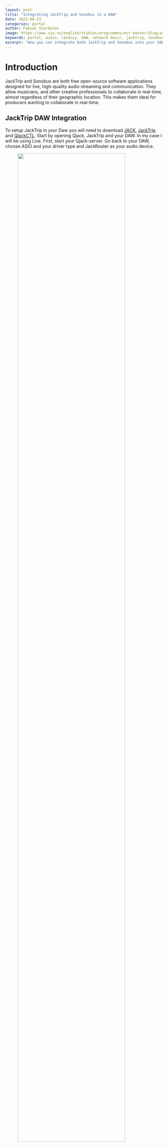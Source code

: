 ```yaml
---
layout: post
title: "Integrating JackTrip and Sonobus in a DAW"
date: 2023-04-23
categories: portal
author: Fabian Stordalen
image: https://www.uio.no/english/studies/programmes/mct-master/blog/assets/image/2023_04_22_fabianst_blogcover.png?alt=original
keywords: portal, audio, latency, DAW, network music, jacktrip, Sonobus
excerpt: "How you can integrate both JackTrip and Sonobus into your DAW"
---
```


# Introduction

 JackTrip and Sonobus are both free open-source software applications designed for live, high-quality audio streaming and communication. They allow musicians, and other creative professionals to collaborate in real-time, almost regardless of their geographic location. This makes them ideal for producers wanting to collaborate in real-time.

 ## JackTrip DAW Integration

To setup JackTrip in your Daw you will need to download [JACK](https://jackaudio.org/downloads/), [JackTrip](https://github.com/jacktrip/jacktrip/releases) and [QjackCTL](https://qjackctl.sourceforge.io/). Start by opening Qjack, JackTrip and your DAW. In my case I will be using Live. First, start your Qjack-server. Go back to your DAW, choose ASIO and your driver type and JackRouter as your audio device. 

<figure style="float: none">
   <img
      src="https://www.uio.no/english/studies/programmes/mct-master/blog/assets/image/2023_04_22_fabianst_jackrouter.png?alt=original" width="90%" />
   <figcaption></figcaption>
</figure>

If you are getting an error, it might be because you have forgotten to start your Qjack server first. If successful you will see Live within the Qjack graph window. 

The next step is to start a JackTrip server. As soon as a connection is established you will see JackTrip pop up in the Qjack graph. To route incoming audio to my DAW I connect the receive output from JackTrip into one of my Live inputs. I will also remove the connection between JackTrip and my system playback since I can monitor the signal within Live. Also send the output from Live back into JackTrip so that on the other side they will able to hear the metronome while recording.

<figure style="float: none">
   <img
      src="https://www.uio.no/english/studies/programmes/mct-master/blog/assets/image/2023_04_22_fabianst_routing.png?alt=original" width="90%" />
   <figcaption></figcaption>
</figure>

 You should now see a signal incoming in your DAW and you're ready to record! If the signal is only being heard on one ear try to connect both receives to both playbacks on the other end. 


## Sonobus DAW Integration

Unlike JackTrip you will only need to download the [Sonobus](https://www.sonobus.net/index.html#download) software to use it in a DAW.  After installing you should be able to find Sonobus in your DAW. To use Sonobus in your DAW simply add it to one of your channels as an effect. 

To start a session, click on the connect button. If you want to create a session, simply give your group a name and password and click connect to group. Other will be able to join your session by simply typing in the same group name and password. 

<figure style="float: none">
   <img
      src="https://www.uio.no/english/studies/programmes/mct-master/blog/assets/image/2023_04_22_fabianst_sonobus.png?alt=original" width="90%" />
   <figcaption></figcaption>
</figure>

Since Sonobus is running as a VST it means we’re able to run multiple instances of it on different channels. This means that we can record multiple people playing at once or send multiple channels from our DAW over the network. Let’s add another instance of Sonobus to channel 2 where we have the drums playing. If we want to record the incoming signal, we can do this by creating a return track and another audio track. I set the audio track to resampling mode and to only receive from sends. Within my first instance of Sonobus I solo the track I want to record and then send the signal to the return track. The final step is to start recording.

<figure style="float: none">
   <img
      src="https://www.uio.no/english/studies/programmes/mct-master/blog/assets/image/2023_04_22_fabianst_returntracksetupsonobus.png?alt=original" width="90%" />
   <figcaption></figcaption>
</figure>

I hope this short guide has been helpful!